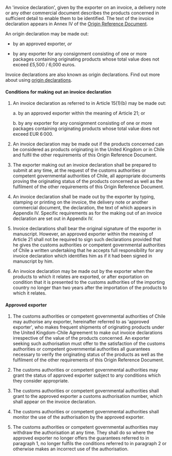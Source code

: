 An 'invoice declaration', given by the exporter on an invoice, a delivery note or any other commercial document describes the products concerned in sufficient detail to enable them to be identified. The text of the invoice declaration appears in Annex IV of the [Origin Reference Document]({ord_url}).

An origin declaration may be made out:

- by an approved exporter, _or_

- by any exporter for any consignment consisting of one or more packages containing originating products whose total value does not exceed £5,500 / 6,000 euros.

Invoice declarations are also known as origin declarations. Find out more about using [origin declarations](https://www.gov.uk/guidance/get-proof-of-origin-for-your-goods#origin-declaration).

#### Conditions for making out an invoice declaration

1. An invoice declaration as referred to in Article 15(1)(b) may be made out:

    a. by an approved exporter within the meaning of Article 21; or

    b. by any exporter for any consignment consisting of one or more packages containing originating products whose total value does not exceed EUR 6 000.

2. An invoice declaration may be made out if the products concerned can be considered as products originating in the United Kingdom or in Chile and fulfil the other requirements of this Origin Reference Document.

3. The exporter making out an invoice declaration shall be prepared to submit at any time, at the request of the customs authorities or competent governmental authorities of Chile, all appropriate documents proving the originating status of the products concerned as well as the fulfilment of the other requirements of this Origin Reference Document.

4. An invoice declaration shall be made out by the exporter by typing, stamping or printing on the invoice, the delivery note or another commercial document, the declaration, the text of which appears in Appendix IV. Specific requirements as for the making out of an invoice declaration are set out in Appendix IV.

5. Invoice declarations shall bear the original signature of the exporter in manuscript. However, an approved exporter within the meaning of Article 21 shall not be required to sign such declarations provided that he gives the customs authorities or competent governmental authorities of Chile a written undertaking that he accepts full responsibility for any invoice declaration which identifies him as if it had been signed in manuscript by him.

6. An invoice declaration may be made out by the exporter when the products to which it relates are exported, or after exportation on condition that it is presented to the customs authorities of the importing country no longer than two years after the importation of the products to which it relates.

#### Approved exporter

1. The customs authorities or competent governmental authorities of Chile may authorise any exporter, hereinafter referred to as 'approved exporter', who makes frequent shipments of originating products under the United Kingdom-Chile Agreement to make out invoice declarations irrespective of the value of the products concerned. An exporter seeking such authorisation must offer to the satisfaction of the customs authorities or competent governmental authorities all guarantees necessary to verify the originating status of the products as well as the fulfilment of the other requirements of this Origin Reference Document.

2. The customs authorities or competent governmental authorities may grant the status of approved exporter subject to any conditions which they consider appropriate.

3. The customs authorities or competent governmental authorities shall grant to the approved exporter a customs authorisation number, which shall appear on the invoice declaration.

4. The customs authorities or competent governmental authorities shall monitor the use of the authorisation by the approved exporter.

5. The customs authorities or competent governmental authorities may withdraw the authorisation at any time. They shall do so where the approved exporter no longer offers the guarantees referred to in paragraph 1, no longer fulfils the conditions referred to in paragraph 2 or otherwise makes an incorrect use of the authorisation.
